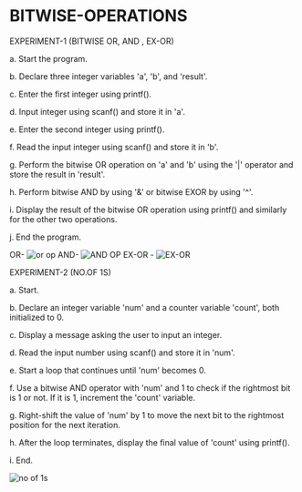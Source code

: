 # BITWISE-OPERATIONS

EXPERIMENT-1 (BITWISE OR, AND , EX-OR)

a. Start the program.

b. Declare three integer variables 'a', 'b', and 'result'.

c. Enter the first integer using printf().

d. Input integer using scanf() and store it in 'a'.

e. Enter the second integer using printf().

f. Read the input integer using scanf() and store it in 'b'.

g. Perform the bitwise OR operation on 'a' and 'b' using the '|' operator and store the result in 'result'.

h. Perform bitwise AND by using '&' or bitwise EXOR by using '^'.  

i. Display the result of the bitwise OR operation using printf() and similarly for the other two operations. 

j. End the program. 

OR- ![or op](https://user-images.githubusercontent.com/108262513/227780941-a99e87bb-946c-4f7e-a1a1-bd8c7dc937f7.png)
AND- ![AND OP](https://user-images.githubusercontent.com/108262513/227780963-b27c2cb9-2c14-4773-86a6-279a7c7ef1e8.png)
EX-OR -  ![EX-OR ](https://user-images.githubusercontent.com/108262513/227781071-4cd75dfd-ca98-4713-9cfe-80498c7952ae.png)

EXPERIMENT-2 (NO.OF 1S) 

a. Start.

b. Declare an integer variable 'num' and a counter variable 'count', both initialized to 0.

c. Display a message asking the user to input an integer.

d. Read the input number using scanf() and store it in 'num'.

e. Start a loop that continues until 'num' becomes 0.

f. Use a bitwise AND operator with 'num' and 1 to check if the rightmost bit is 1 or not. If it is 1, increment the 'count' variable.

g. Right-shift the value of 'num' by 1 to move the next bit to the rightmost position for the next iteration.

h. After the loop terminates, display the final value of 'count' using printf().

i. End. 

![no of 1s](https://user-images.githubusercontent.com/108262513/227778312-ba812181-9815-438d-b838-df04ce66b612.png)


